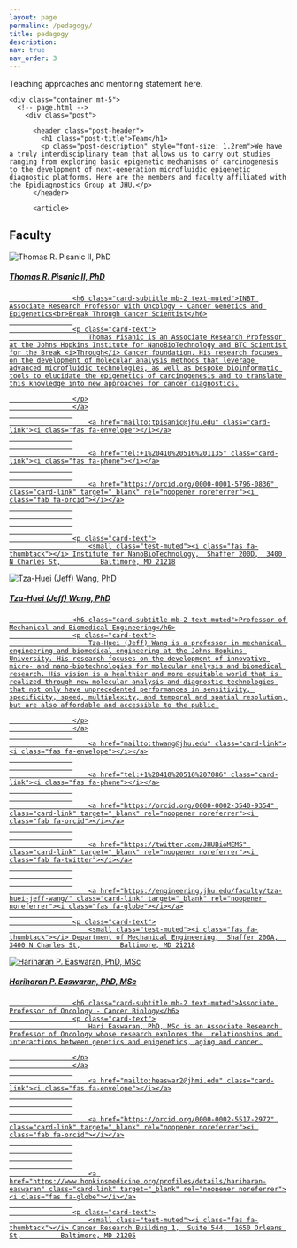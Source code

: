 ```yaml
---
layout: page
permalink: /pedagogy/
title: pedagogy
description: 
nav: true
nav_order: 3
---
```


Teaching approaches and mentoring statement here. 

 <!-- Content -->
    <div class="container mt-5">
      <!-- page.html -->
        <div class="post">

          <header class="post-header">
            <h1 class="post-title">Team</h1>
            <p class="post-description" style="font-size: 1.2rem">We have a truly interdisciplinary team that allows us to carry out studies ranging from exploring basic epigenetic mechanisms of carcinogenesis to the development of next-generation microfluidic epigenetic diagnostic platforms. Here are the members and faculty affiliated with the Epidiagnostics Group at JHU.</p>
          </header>

          <article>
            
<h2 id="faculty">Faculty</h2>

<p>
    </p>
<div class="card hoverable">
        <div class="row no-gutters">
            <div class="col-sm-4 col-md-3">
                <img src="/epidiagnostics/assets/img/team/prof_pic_tall.png" class="card-img img-fluid" alt="Thomas R. Pisanic II, PhD">
            </div>
            <div class="team col-sm-8 col-md-9">
                <div class="card-body">
                    <a href="/epidiagnostics/members/pisanic/">
                    <h5 class="card-title">Thomas R. Pisanic II, PhD</h5>
                    
                    <h6 class="card-subtitle mb-2 text-muted">INBT Associate Research Professor with Oncology - Cancer Genetics and Epigenetics<br>Break Through Cancer Scientist</h6>
                    
                    <p class="card-text">
                        Thomas Pisanic is an Associate Research Professor at the Johns Hopkins Institute for NanoBioTechnology and BTC Scientist for the Break <i>Through</i> Cancer foundation. His research focuses on the development of molecular analysis methods that leverage advanced microfluidic technologies, as well as bespoke bioinformatic tools to elucidate the epigenetics of carcinogenesis and to translate this knowledge into new approaches for cancer diagnostics.

                    </p>
                    </a>
                    
                        <a href="mailto:tpisanic@jhu.edu" class="card-link"><i class="fas fa-envelope"></i></a>
                    
                    
                        <a href="tel:+1%20410%20516%201135" class="card-link"><i class="fas fa-phone"></i></a>
                    
                    
                        <a href="https://orcid.org/0000-0001-5796-0836" class="card-link" target="_blank" rel="noopener noreferrer"><i class="fab fa-orcid"></i></a>
                    
                    
                    
                    
                    <p class="card-text">
                        <small class="test-muted"><i class="fas fa-thumbtack"></i> Institute for NanoBioTechnology,  Shaffer 200D,  3400 N Charles St,          Baltimore, MD 21218
</small>
                    </p>
                </div>
            </div>
        </div>
    </div>


<p>
    </p>
<div class="card hoverable">
        <div class="row no-gutters">
            <div class="col-sm-4 col-md-3">
                <img src="/epidiagnostics/assets/img/team/wang-pic.png" class="card-img img-fluid" alt="Tza-Huei (Jeff) Wang, PhD">
            </div>
            <div class="team col-sm-8 col-md-9">
                <div class="card-body">
                     <a href="https://engineering.jhu.edu/faculty/tza-huei-jeff-wang/" target="_blank" rel="noopener noreferrer">
                    <h5 class="card-title">Tza-Huei (Jeff) Wang, PhD</h5>
                    
                    <h6 class="card-subtitle mb-2 text-muted">Professor of Mechanical and Biomedical Engineering</h6>
                    <p class="card-text">
                        Tza-Huei (Jeff) Wang is a professor in mechanical engineering and biomedical engineering at the Johns Hopkins University. His research focuses on the development of innovative micro- and nano-biotechnologies for molecular analysis and biomedical research. His vision is a healthier and more equitable world that is realized through new molecular analysis and diagnostic technologies that not only have unprecedented performances in sensitivity, specificity, speed, multiplexity, and temporal and spatial resolution, but are also affordable and accessible to the public.

                    </p>
                    </a>
                    
                        <a href="mailto:thwang@jhu.edu" class="card-link"><i class="fas fa-envelope"></i></a>
                    
                    
                        <a href="tel:+1%20410%20516%207086" class="card-link"><i class="fas fa-phone"></i></a>
                    
                    
                        <a href="https://orcid.org/0000-0002-3540-9354" class="card-link" target="_blank" rel="noopener noreferrer"><i class="fab fa-orcid"></i></a>
                    
                    
                        <a href="https://twitter.com/JHUBioMEMS" class="card-link" target="_blank" rel="noopener noreferrer"><i class="fab fa-twitter"></i></a>
                    
                    
                    
                        <a href="https://engineering.jhu.edu/faculty/tza-huei-jeff-wang/" class="card-link" target="_blank" rel="noopener noreferrer"><i class="fas fa-globe"></i></a>
                    
                    <p class="card-text">
                        <small class="test-muted"><i class="fas fa-thumbtack"></i> Department of Mechanical Engineering,  Shaffer 200A,  3400 N Charles St,          Baltimore, MD 21218
</small>
                    </p>
                </div>
            </div>
        </div>
    </div>


<p>
    </p>
<div class="card hoverable">
        <div class="row no-gutters">
            <div class="col-sm-4 col-md-3">
                <img src="/epidiagnostics/assets/img/team/hari-pic.jpg" class="card-img img-fluid" alt="Hariharan P. Easwaran, PhD, MSc">
            </div>
            <div class="team col-sm-8 col-md-9">
                <div class="card-body">
                     <a href="https://www.hopkinsmedicine.org/profiles/details/hariharan-easwaran" target="_blank" rel="noopener noreferrer">
                    <h5 class="card-title">Hariharan P. Easwaran, PhD, MSc</h5>
                    
                    <h6 class="card-subtitle mb-2 text-muted">Associate Professor of Oncology - Cancer Biology</h6>
                    <p class="card-text">
                        Hari Easwaran, PhD, MSc is an Associate Research Professor of Oncology whose research explores the  relationships and interactions between genetics and epigenetics, aging and cancer.

                    </p>
                    </a>
                    
                        <a href="mailto:heaswar2@jhmi.edu" class="card-link"><i class="fas fa-envelope"></i></a>
                    
                    
                    
                        <a href="https://orcid.org/0000-0002-5517-2972" class="card-link" target="_blank" rel="noopener noreferrer"><i class="fab fa-orcid"></i></a>
                    
                    
                    
                    
                        <a href="https://www.hopkinsmedicine.org/profiles/details/hariharan-easwaran" class="card-link" target="_blank" rel="noopener noreferrer"><i class="fas fa-globe"></i></a>
                    
                    <p class="card-text">
                        <small class="test-muted"><i class="fas fa-thumbtack"></i> Cancer Research Building 1,  Suite 544,  1650 Orleans St,          Baltimore, MD 21205
</small>
                    </p>
                </div>
            </div>
        </div>
    </div>


<p>
    </p>
